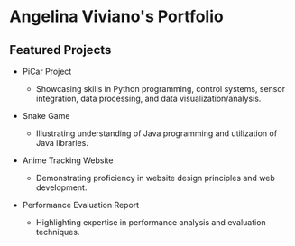 # Angelina Viviano's Portfolio
## Featured Projects
- PiCar Project
    - Showcasing skills in Python programming, control systems, sensor integration, data processing, and data visualization/analysis.

- Snake Game
    - Illustrating understanding of Java programming and utilization of Java libraries.

- Anime Tracking Website
    - Demonstrating proficiency in website design principles and web development.

- Performance Evaluation Report
    - Highlighting expertise in performance analysis and evaluation techniques.
